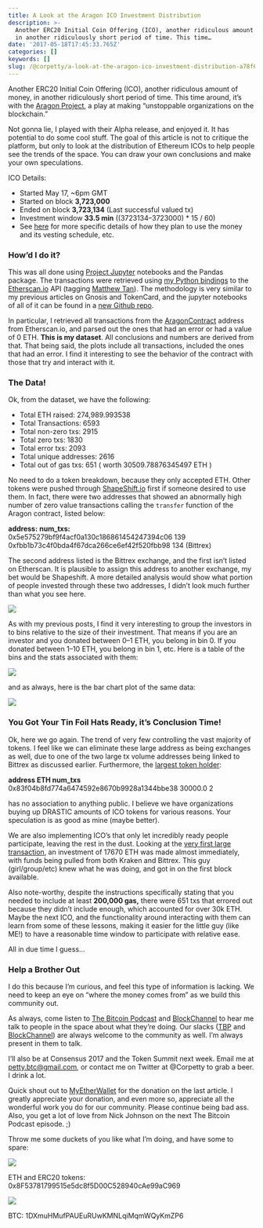 ```yaml
---
title: A Look at the Aragon ICO Investment Distribution
description: >-
  Another ERC20 Initial Coin Offering (ICO), another ridiculous amount of money,
  in another ridiculously short period of time. This time…
date: '2017-05-18T17:45:33.765Z'
categories: []
keywords: []
slug: /@corpetty/a-look-at-the-aragon-ico-investment-distribution-a78f601229d8
---
```


Another ERC20 Initial Coin Offering (ICO), another ridiculous amount of money, in another ridiculously short period of time. This time around, it’s with the [Aragon Project](https://aragon.one/), a play at making “unstoppable organizations on the blockchain.”

Not gonna lie, I played with their Alpha release, and enjoyed it. It has potential to do some cool stuff. The goal of this article is not to critique the platform, but only to look at the distribution of Ethereum ICOs to help people see the trends of the space. You can draw your own conclusions and make your own speculations.

ICO Details:

*   Started May 17, ~6pm GMT
*   Started on block **3,723,000**
*   Ended on block **3,723,134** (Last successful valued tx)
*   Investment window **33.5 min** ((3723134–3723000) \* 15 / 60)
*   See [here](https://blog.aragon.one/final-token-sale-recap-1ac64ab7cfcd) for more specific details of how they plan to use the money and its vesting schedule, etc.

### How’d I do it?

This was all done using [Project Jupyter](https://medium.com/u/9cdd90635810) notebooks and the Pandas package. The transactions were retrieved using [my Python bindings](https://github.com/corpetty/py-etherscan-api) to the [Etherscan.io](https://etherscan.io/) API (tagging [Matthew Tan](https://medium.com/u/9e71117bf4d7)). The methodology is very similar to my previous articles on Gnosis and TokenCard, and the jupyter notebooks of all of it can be found in a [new Github repo](https://github.com/corpetty/ICO_analysis).

In particular, I retrieved all transactions from the [AragonContract](https://etherscan.io/address/0x960b236a07cf122663c4303350609a66a7b288c0) address from Etherscan.io, and parsed out the ones that had an error or had a value of 0 ETH. **This is my dataset**. All conclusions and numbers are derived from that. That being said, the plots include all transactions, included the ones that had an error. I find it interesting to see the behavior of the contract with those that try and interact with it.

### The Data!

Ok, from the dataset, we have the following:

*   Total ETH raised: 274,989.993538
*   Total Transactions: 6593
*   Total non-zero txs: 2915
*   Total zero txs: 1830
*   Total error txs: 2093
*   Total unique addresses: 2616
*   Total out of gas txs: 651 ( worth 30509.78876345497 ETH )

No need to do a token breakdown, because they only accepted ETH. Other tokens were pushed through [ShapeShift.io](https://medium.com/u/5ee4b8323e7a) first if someone desired to use them. In fact, there were two addresses that showed an abnormally high number of zero value transactions calling the `transfer` function of the Aragon contract, listed below:

**address:**                                      **num\_txs:**  
0x5e575279bf9f4acf0a130c186861454247394c06    139  
0xfbb1b73c4f0bda4f67dca266ce6ef42f520fbb98    134 (Bittrex)

The second address listed is the Bittrex exchange, and the first isn’t listed on Etherscan. It is plausible to assign this address to another exchange, my bet would be Shapeshift. A more detailed analysis would show what portion of people invested through these two addresses, I didn’t look much further than what you see here.

![](/home/petty/Downloads/medium-export/posts/md_1632507099173/img/1__LkqTht____8RYxFmlPedTNzw.png)

As with my previous posts, I find it very interesting to group the investors in to bins relative to the size of their investment. That means if you are an investor and you donated between 0–1 ETH, you belong in bin 0. If you donated between 1–10 ETH, you belong in bin 1, etc. Here is a table of the bins and the stats associated with them:

![](/home/petty/Downloads/medium-export/posts/md_1632507099173/img/1__gloTizTVFM68jXFXNr1yjA.png)

and as always, here is the bar chart plot of the same data:

![](/home/petty/Downloads/medium-export/posts/md_1632507099173/img/1__NdEtTlAskkUB__3vEhQk__wA.png)

### **You Got Your Tin Foil Hats Ready, it’s Conclusion Time!**

Ok, here we go again. The trend of very few controlling the vast majority of tokens. I feel like we can eliminate these large address as being exchanges as well, due to one of the two large tx volume addresses being linked to Bittrex as discussed earlier. Furthermore, the [largest token holder](https://etherscan.io/address/0x83f04b8fd774a6474592e8670b9928a1344bbe38):

**address                                      ETH        num\_txs**  
0x83f04b8fd774a6474592e8670b9928a1344bbe38   30000.0    2

has no association to anything public. I believe we have organizations buying up DRASTIC amounts of ICO tokens for various reasons. Your speculation is as good as mine (maybe better).

We are also implementing ICO’s that only let incredibly ready people participate, leaving the rest in the dust. Looking at the [very first large transaction](https://etherscan.io/address/0xf5285ace9107e8e40c57893b83281fb7840de1df), an investment of 17670 ETH was made almost immediately, with funds being pulled from both Kraken and Bittrex. This guy (girl/group/etc) knew what he was doing, and got in on the first block available.

Also note-worthy, despite the instructions specifically stating that you needed to include at least **200,000 gas,** there were 651 txs that errored out because they didn’t include enough, which accounted for over 30k ETH. Maybe the next ICO, and the functionality around interacting with them can learn from some of these lessons, making it easier for the little guy (like ME!) to have a reasonable time window to participate with relative ease.

All in due time I guess…

### Help a Brother Out

I do this because I’m curious, and feel this type of information is lacking. We need to keep an eye on “where the money comes from” as we build this community out.

As always, come listen to [The Bitcoin Podcast](http://www.thebitcoinpodcast.com) and [BlockChannel](https://medium.com/u/211d5b924366) to hear me talk to people in the space about what they’re doing. Our slacks ([TBP](https://thebitcoinpodcast.signup.team/) and [BlockChannel](https://blockchannel.signup.team/)) are always welcome to the community as well. I’m always present in them to talk.

I’ll also be at Consensus 2017 and the Token Summit next week. Email me at petty.btc@gmail.com, or contact me on Twitter at @Corpetty to grab a beer. I drink a lot.

Quick shout out to [MyEtherWallet](https://medium.com/u/a9af0d538df5) for the donation on the last article. I greatly appreciate your donation, and even more so, appreciate all the wonderful work you do for our community. Please continue being bad ass. Also, you get a lot of love from Nick Johnson on the next The Bitcoin Podcast episode. ;)

Throw me some duckets of you like what I’m doing, and have some to spare:

![](/home/petty/Downloads/medium-export/posts/md_1632507099173/img/1__7Yj8YalSMYmZJ5ALAzk__kg.png)

ETH and ERC20 tokens: 0x8F53781799515e5dc8f5D00C528940cAe99aC969

![](/home/petty/Downloads/medium-export/posts/md_1632507099173/img/1__GaRyRFam9FLWhNikP8GDHw.png)

BTC: 1DXmuHMufPAUEuRUwKMNLqiMqmWQyKmZP6